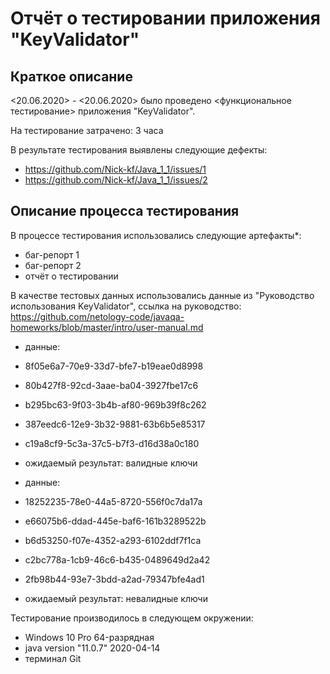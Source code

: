 # Отчёт о тестировании приложения "KeyValidator"

## Краткое описание

<20.06.2020> - <20.06.2020> было проведено <функциональное тестирование> приложения "KeyValidator".

На тестирование затрачено: 3 часа

В результате тестирования выявлены следующие дефекты:
* https://github.com/Nick-kf/Java_1_1/issues/1
* https://github.com/Nick-kf/Java_1_1/issues/2

## Описание процесса тестирования

В процессе тестирования использовались следующие артефакты*:
* баг-репорт 1
* баг-репорт 2
* отчёт о тестировании

В качестве тестовых данных использовались данные из "Руководство использования KeyValidator", ссылка на руководство: https://github.com/netology-code/javaqa-homeworks/blob/master/intro/user-manual.md

* данные: 
* 8f05e6a7-70e9-33d7-bfe7-b19eae0d8998 
* 80b427f8-92cd-3aae-ba04-3927fbe17c6
* b295bc63-9f03-3b4b-af80-969b39f8c262
* 387eedc6-12e9-3b32-9881-63b6b5e85317	
* c19a8cf9-5c3a-37c5-b7f3-d16d38a0c180

* ожидаемый результат: валидные ключи

* данные:
* 18252235-78e0-44a5-8720-556f0c7da17a
* e66075b6-ddad-445e-baf6-161b3289522b
* b6d53250-f07e-4352-a293-6102ddf7f1ca
* c2bc778a-1cb9-46c6-b435-0489649d2a42
* 2fb98b44-93e7-3bdd-a2ad-79347bfe4ad1

* ожидаемый результат: невалидные ключи	

Тестирование производилось в следующем окружении:
* Windows 10 Pro 64-разрядная
* java version "11.0.7" 2020-04-14
* терминал Git
